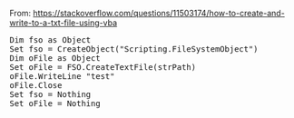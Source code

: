 From: https://stackoverflow.com/questions/11503174/how-to-create-and-write-to-a-txt-file-using-vba

<pre>
Dim fso as Object
Set fso = CreateObject("Scripting.FileSystemObject")
Dim oFile as Object
Set oFile = FSO.CreateTextFile(strPath)
oFile.WriteLine "test" 
oFile.Close
Set fso = Nothing
Set oFile = Nothing    
</pre>
